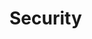 ﻿---
Author: stanac
CreatedDate: 2017-04-15
Title: Security
RenderTitle: false
IsHtml: false
Id: security
---

# Security